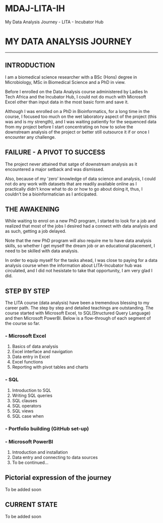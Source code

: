 # MDAJ-LITA-IH
My Data Analysis Journey - LITA - Incubator Hub

# MY DATA ANALYSIS JOURNEY
---
## INTRODUCTION
I am a biomedical science researcher with a BSc (Hons) degree in Microbiology, MSc in Biomedical Science and a PhD in view.

Before I enrolled on the Data Analysis course administered by Ladies In Tech Africa and the Incubator Hub, I could not do much with Microsoft Excel other than input data in the most basic form and save it.

Although I was enrolled on a PhD in Bioinformatics, for a long time in the course, I focused too much on the wet laboratory aspect of the project (this was and is my strength), and I was waiting patiently for the sequenced data from my project before I start concentrating on how to solve the downstream analysis of the project or better still outsource it if or once I encounter any challenge.

## FAILURE - A PIVOT TO SUCCESS
The project never attained that satge of downstream analysis as it encountered a major setback and was dismissed.

Also, because of my 'zero' knowledge of data science and analysis, I could not do any work with datasets that are readily available online as I practically didn't know what to do or how to go about doing it, thus, I couldn't be a bioinformatician as I anticipated.

## THE AWAKENING
While waiting to enrol on a new PhD program, I started to look for a job and realized that most of the jobs I desired had a connect with data analysis and as such, getting a job delayed.

Note that the new PhD program will also require me to have data analysis skills, so whether I get myself the dream job or an educational placement, I need to be skilled with data analysis.

In order to equip myself for the tasks ahead, I was close to paying for a data analysis course when the information about LITA-Incubator hub was circulated, and I did not hesistate to take that opportunity, I am very glad I did.

## STEP BY STEP
The LITA course (data analysis) have been a tremendous blessing to my career path. The step by step and detailed teachings are outstanding. The course started with Microsoft Excel, to SQL(Structured Query Language) and then Microsoft PowerBI. Below is a flow-through of each segment of the course so far.
### - Microsoft Excel
  1. Basics of data analysis
  2. Excel interface and navigation
  3. Data entry in Excel
  4. Excel functions
  5. Reporting with pivot tables and charts
### - SQL
  1. Introduction to SQL
  2. Writing SQL queries
  3. SQL clauses
  4. SQL operators
  5. SQL views
  6. SQL case when
### - Portfolio building (GitHub set-up)
### - Microsoft PowerBI
  1. Introduction and installation
  2. Data entry and connecting to data sources
  3. To be continued...

## Pictorial expression of the journey
To be added soon

## CURRENT STATE
To be added soon


